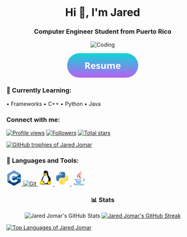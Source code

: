 <h1 align="center">Hi 👋, I'm Jared</h1>
<h3 align="center">Computer Engineer Student from Puerto Rico</h3>

<div align="center">
  <p>
    <img alt="Coding" width="400" src="https://c.tenor.com/ccmSmZhIXNwAAAAC/code-lyoko-jeremy.gif">
  </p>

  <p>
    <a href="https://www.canva.com/design/DAFsqAuL-uI/y2VJ6he5Spqu9mkif4O2Ew/view?utm_content=DAFsqAuL-uI&utm_campaign=designshare&utm_medium=link&utm_source=publishsharelink" style="
        text-decoration: none;
    ">
        <span style="
            background: linear-gradient(#0ed6d6, #b860f3);
            border-radius: 1000px;
            padding: 20px 45px;
            color: #ffffff;
            display: inline-block;
            font: bold 24px/1 'Open Sans', sans-serif; 
            text-align: center;
        ">
            Resume
        </span>
    </a>
  </p>
</div>

<h3 align="left">🌱 Currently Learning:</h3>
<p align="left">
  • Frameworks
  • C++
  • Python
  • Java
</p>

<h3 align="left">Connect with me:</h3>

[![Profile views](https://komarev.com/ghpvc/?username=jaredjomar&label=Profile%20views&color=0e75b6&style=flat)](https://komarev.com/ghpvc/?username=jaredjomar)
[![Followers](https://custom-icon-badges.demolab.com/github/followers/JaredJomar?color=236ad3&labelColor=1155ba&style=for-the-badge&logo=person-add&label=Follow&logoColor=white)](https://github.com/JaredJomar?tab=followers)
[![Total stars](https://custom-icon-badges.demolab.com/github/stars/JaredJomar?color=55960c&style=for-the-badge&labelColor=488207&logo=star)](https://github.com/JaredJomar?tab=repositories&sort=stargazers)

<p align="left">
  <a href="https://github.com/ryo-ma/github-profile-trophy">
    <img src="https://github-profile-trophy.vercel.app/?username=jaredjomar&show_icons=true&theme=radical" alt="GitHub trophies of Jared Jomar" />
  </a>
</p>

<h3 align="left">🧰 Languages and Tools:</h3>
<p align="left">
  <a href="https://www.w3schools.com/cpp/" target="_blank" rel="noreferrer">
    <img src="https://raw.githubusercontent.com/devicons/devicon/master/icons/cplusplus/cplusplus-original.svg" alt="C++" width="40" height="40" />
  </a>
  <a href="https://git-scm.com/" target="_blank" rel="noreferrer">
    <img src="https://www.vectorlogo.zone/logos/git-scm/git-scm-icon.svg" alt="Git" width="40" height="40" />
  </a>
  <a href="https://www.linux.org/" target="_blank" rel="noreferrer">
    <img src="https://raw.githubusercontent.com/devicons/devicon/master/icons/linux/linux-original.svg" alt="Linux" width="40" height="40" />
  </a>
  <a href="https://www.python.org" target="_blank" rel="noreferrer">
    <img src="https://raw.githubusercontent.com/devicons/devicon/master/icons/python/python-original.svg" alt="Python" width="40" height="40" />
  </a>
  <a href="https://www.java.com" target="_blank" rel="noreferrer">
    <img src="https://raw.githubusercontent.com/devicons/devicon/master/icons/java/java-original.svg" alt="Java" width="40" height="40" />
  </a>
</p>

<h3 align="center">📊 Stats</h3>

<p align="center">
  <img src="https://github-readme-stats.vercel.app/api?username=jaredjomar&show_icons=true&theme=radical" alt="Jared Jomar's GitHub Stats" />
  <a href="https://github.com/jaredjomar/github-readme-stats">
    <img src="https://github-readme-streak-stats.herokuapp.com/?user=jaredjomar&show_icons=true&theme=radical" alt="Jared Jomar's GitHub Streak" />
</p>

<p aligh="left">
    <img src="https://github-readme-stats.vercel.app/api/top-langs/?username=jaredjomar&layout=compact&show_icons=true&theme=radical" alt="Top Languages of Jared Jomar" />
  </a>
